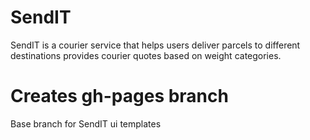 # SendIT
SendIT is a courier service that helps users deliver parcels to different destinations provides courier quotes based on weight categories.
# Creates gh-pages branch
Base branch for SendIT ui templates
 
